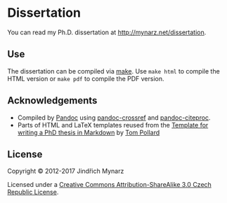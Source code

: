 # Dissertation

You can read my Ph.D. dissertation at <http://mynarz.net/dissertation>.

## Use

The dissertation can be compiled via [make](https://www.gnu.org/software/make/manual/make.html). Use `make html` to compile the HTML version or `make pdf` to compile the PDF version.

## Acknowledgements

* Compiled by [Pandoc](http://pandoc.org) using [pandoc-crossref](https://github.com/lierdakil/pandoc-crossref) and [pandoc-citeproc](https://github.com/jgm/pandoc-citeproc).
* Parts of HTML and LaTeX templates reused from the [Template for writing a PhD thesis in Markdown](https://github.com/tompollard/phd_thesis_markdown) by [Tom Pollard](https://github.com/tompollard)

## License

Copyright &copy; 2012-2017 Jindřich Mynarz

Licensed under a [Creative Commons Attribution-ShareAlike 3.0 Czech Republic License](https://creativecommons.org/licenses/by-sa/3.0/cz).
